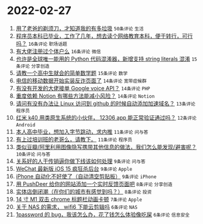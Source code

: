 # 2022-02-27

1. [用了老爸的剃须刀，才知道我的有多垃圾](https://www.v2ex.com/t/836684) `50条评论` `生活`
1. [程序员本科已毕业，工作了几年，想去读个网络教育本科，便于转行，可行吗？](https://www.v2ex.com/t/836683) `16条评论` `职场话题`
1. [有大佬注册过个体户么](https://www.v2ex.com/t/836669) `16条评论` `微信`
1. [也许是全球唯一能用的 Python 代码混淆器，新增支持 string literals 混淆](https://www.v2ex.com/t/836674) `15条评论` `分享创造`
1. [请教一个高中生就会的简单数学题](https://www.v2ex.com/t/836671) `15条评论` `数学`
1. [电信的移动数据开始实装反诈页面了](https://www.v2ex.com/t/836707) `14条评论` `宽带症候群`
1. [有没有开发的大佬接单 Google voice API？](https://www.v2ex.com/t/836698) `14条评论` `PHP`
1. [重度依赖 Notion 有哪些方法能减小风险？](https://www.v2ex.com/t/836664) `14条评论` `Notion`
1. [请问有没有办法让 Linux 访问到 github 的时候自动添加加速域名？](https://www.v2ex.com/t/836681) `13条评论` `程序员`
1. [红米 k40 用类原生系统的小伙伴， 12306 app 能正常验证通过吗？](https://www.v2ex.com/t/836709) `12条评论` `Android`
1. [本人高中毕业，想加入字节跳动，求内推](https://www.v2ex.com/t/836720) `11条评论` `问与答`
1. [有上过培训班的老哥么，请教下。](https://www.v2ex.com/t/836719) `11条评论` `程序员`
1. [类似豆瓣/阿里利用图像隐写携带其他信息的做法，我们怎么能发现/避害呢？](https://www.v2ex.com/t/836691) `10条评论` `问与答`
1. [关系好的人干传销逼你做下线该如何处理](https://www.v2ex.com/t/836706) `9条评论` `问与答`
1. [WeChat 最新版 iOS 15 疯狂杀后台](https://www.v2ex.com/t/836697) `9条评论` `Apple`
1. [iPhone 自动化不好使了（自动清空剪贴板）](https://www.v2ex.com/t/836686) `9条评论` `iPhone`
1. [用 PushDeer 给你的网站添加一个实时反馈页面吧](https://www.v2ex.com/t/836680) `8条评论` `分享创造`
1. [实体店倒闭潮（在你们的城市有感觉到吗？）](https://www.v2ex.com/t/836665) `8条评论` `投资`
1. [14 寸 M1 双击 chrome 标题栏动画卡顿](https://www.v2ex.com/t/836715) `7条评论` `Apple`
1. [关于 NAS 的需求， wifi6 下能云剪辑吗](https://www.v2ex.com/t/836687) `6条评论` `NAS`
1. [1password 的 bug，我该怎么办，花了钱怎么体验像吃屎](https://www.v2ex.com/t/836682) `6条评论` `信息安全`
